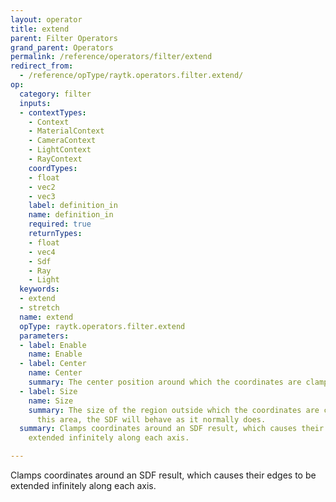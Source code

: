```yaml
---
layout: operator
title: extend
parent: Filter Operators
grand_parent: Operators
permalink: /reference/operators/filter/extend
redirect_from:
  - /reference/opType/raytk.operators.filter.extend/
op:
  category: filter
  inputs:
  - contextTypes:
    - Context
    - MaterialContext
    - CameraContext
    - LightContext
    - RayContext
    coordTypes:
    - float
    - vec2
    - vec3
    label: definition_in
    name: definition_in
    required: true
    returnTypes:
    - float
    - vec4
    - Sdf
    - Ray
    - Light
  keywords:
  - extend
  - stretch
  name: extend
  opType: raytk.operators.filter.extend
  parameters:
  - label: Enable
    name: Enable
  - label: Center
    name: Center
    summary: The center position around which the coordinates are clamped.
  - label: Size
    name: Size
    summary: The size of the region outside which the coordinates are clamped. Within
      this area, the SDF will behave as it normally does.
  summary: Clamps coordinates around an SDF result, which causes their edges to be
    extended infinitely along each axis.

---
```



Clamps coordinates around an SDF result, which causes their edges to be extended infinitely along each axis.